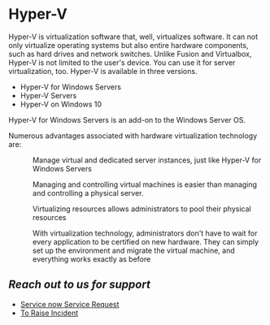 # **Hyper-V**

Hyper-V is virtualization software that, well, virtualizes software. It can not only virtualize operating systems but also entire hardware components, such as hard drives and network switches. Unlike Fusion and Virtualbox, Hyper-V is not limited to the user&#39;s device. You can use it for server virtualization, too. Hyper-V is available in three versions.

- Hyper-V for Windows Servers
- Hyper-V Servers
- Hyper-V on Windows 10

Hyper-V for Windows Servers is an add-on to the Windows Server OS.

Numerous advantages associated with hardware virtualization technology are:
<ol>
<ul>Manage virtual and dedicated server instances, just like Hyper-V for Windows Servers</ul> 
<ul>Managing and controlling virtual machines is easier than managing and controlling a physical server.</ul>
<ul> Virtualizing resources allows administrators to pool their physical resources</ul>
<ul>With virtualization technology, administrators don&#39;t have to wait for every application to be certified on new hardware. They can simply set up the environment and migrate the virtual machine, and everything works exactly as before</ul>

</ol>




## *Reach out to us for support*

- [Service now Service Request  ](https://roche.service-now.com/nav_to.do?uri=%2Fcom.glideapp.servicecatalog_cat_item_view.do%3Fv%3D1%26sysparm_id%3D020e577eeb73ab046a4e0dffab887e09%26sysparm_link_parent%3Da6e699a2dbf79c50e1450028f4961962%26sysparm_catalog%3Dcf816d7c4faf13c0605d451f0310c7f8%26sysparm_catalog_view%3Dcatalog_IT_Request_Catalog%26sysparm_view%3Dtext_search)
- [To Raise Incident ](https://roche.service-now.com/nav_to.do?uri=%2Fincident.do%3Fsys_id%3D-1%26sysparm_query%3Dactive%3Dtrue%26sysparm_stack%3Dincident_list.do%3Fsysparm_query%3Dactive%3Dtrue)